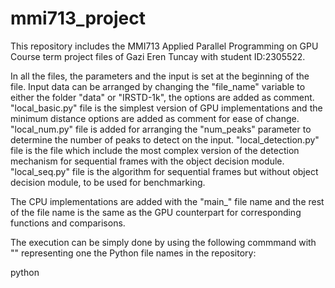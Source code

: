 # mmi713_project

This repository includes the MMI713 Applied Parallel Programming on GPU Course term project files of Gazi Eren Tuncay with student ID:2305522.

In all the files, the parameters and the input is set at the beginning of the file. Input data can be arranged by changing the "file_name" variable to either the folder "data" or "IRSTD-1k", the options are added as comment. 
"local_basic.py" file is the simplest version of GPU implementations and the minimum distance options are added as comment for ease of change.
"local_num.py" file is added for arranging the "num_peaks" parameter to determine the number of peaks to detect on the input.
"local_detection.py" file is the file which include the most complex version of the detection mechanism for sequential frames with the object decision module.
"local_seq.py" file is the algorithm for sequential frames but without object decision module, to be used for benchmarking.

The CPU implementations are added with the "main_" file name and the rest of the file name is the same as the GPU counterpart for corresponding functions and comparisons.

The execution can be simply done by using the following commmand with "<file>" representing one the Python file names in the repository:

python <file>
